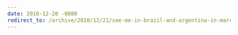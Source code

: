 ```yaml
---
date: 2010-12-20 -0800
redirect_to: /archive/2010/12/21/see-me-in-brazil-and-argentina-in-march.aspx/
---
```

